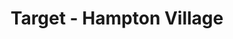 ---
title: "Target - Hampton Village"
url: /saint-louis/target-hampton-village/
shop: department store
---
